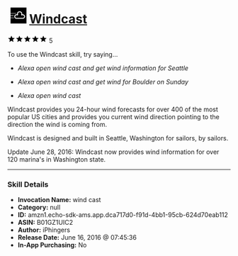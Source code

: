 # &nbsp;<img src="skill_icon" alt="Windcast icon" width="36"> [Windcast](http://alexa.amazon.com/#skills/amzn1.echo-sdk-ams.app.dca717d0-f91d-4bb1-95cb-624d70eab112)
![5 stars](../../images/ic_star_black_18dp_1x.png)![5 stars](../../images/ic_star_black_18dp_1x.png)![5 stars](../../images/ic_star_black_18dp_1x.png)![5 stars](../../images/ic_star_black_18dp_1x.png)![5 stars](../../images/ic_star_black_18dp_1x.png) 5

To use the Windcast skill, try saying...

* *Alexa open wind cast and get wind information for Seattle*

* *Alexa open wind cast and get wind for Boulder on Sunday*

* *Alexa open wind cast*

Windcast provides you 24-hour wind forecasts for over 400 of the most popular US cities and provides you current wind direction pointing to the direction the wind is coming from.

Windcast is designed and built in Seattle, Washington for sailors, by sailors.

Update June 28, 2016: Windcast now provides wind information for over 120 marina's in Washington state.

***

### Skill Details

* **Invocation Name:** wind cast
* **Category:** null
* **ID:** amzn1.echo-sdk-ams.app.dca717d0-f91d-4bb1-95cb-624d70eab112
* **ASIN:** B01GZ1UIC2
* **Author:** iPhingers
* **Release Date:** June 16, 2016 @ 07:45:36
* **In-App Purchasing:** No
